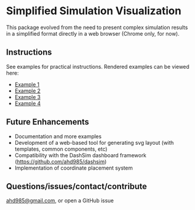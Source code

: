 # Simplified Simulation Visualization

This package evolved from the need to present complex simulation results in a simplified format directly in a web browser (Chrome only, for now).

## Instructions

See examples for practical instructions.  Rendered examples can be viewed here:
* [Example 1](http://htmlpreview.github.com/?https://github.com/ahd985/ssv/blob/master/examples/example_1/example_1.html)
* [Example 2](http://htmlpreview.github.com/?https://github.com/ahd985/ssv/blob/master/examples/example_2/example_2.html)
* [Example 3](http://htmlpreview.github.com/?https://github.com/ahd985/ssv/blob/master/examples/example_3/example_3.html)
* [Example 4](http://htmlpreview.github.com/?https://github.com/ahd985/ssv/blob/master/examples/example_4/example_4.html)

## Future Enhancements
* Documentation and more examples
* Development of a web-based tool for generating svg layout (with templates, common components, etc)
* Compatibility with the DashSim dashboard framework (https://github.com/ahd985/dashsim)
* Implementation of coordinate placement system

## Questions/issues/contact/contribute

ahd985@gmail.com, or open a GitHub issue
